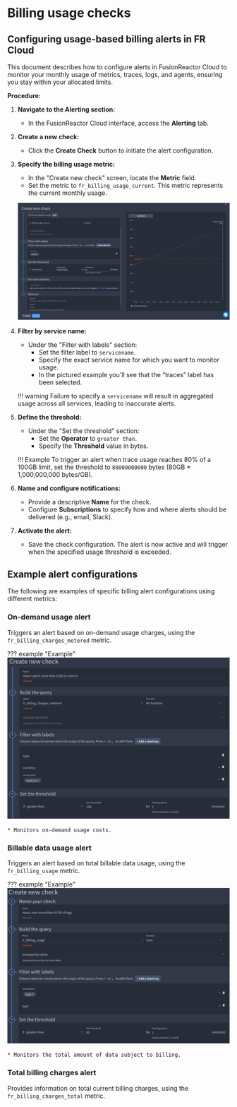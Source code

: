 

# Billing usage checks


## Configuring usage-based billing alerts in FR Cloud

This document describes how to configure alerts in FusionReactor Cloud to monitor your monthly usage of metrics, traces, logs, and agents, ensuring you stay within your allocated limits.

**Procedure:**

1.  **Navigate to the Alerting section:**
    * In the FusionReactor Cloud interface, access the **Alerting** tab.

2.  **Create a new check:**
    * Click the **Create Check** button to initiate the alert configuration.

3.  **Specify the billing usage metric:**
    * In the "Create new check" screen, locate the **Metric** field.
    * Set the metric to `fr_billing_usage_current`. This metric represents the current monthly usage.

    ![!Screenshot](../../Data-insights/Features/images/check1.png)

4.  **Filter by service name:**
    * Under the "Filter with labels" section:
        * Set the filter label to `servicename`.
        * Specify the exact service name for which you want to monitor usage.
        * In the pictured example you'll see that the “traces” label has been selected.


    !!! warning 
        Failure to specify a `servicename` will result in aggregated usage across all services, leading to inaccurate alerts.

6.  **Define the threshold:**
    * Under the "Set the threshold" section:
        * Set the **Operator** to `greater than`.
        * Specify the **Threshold** value in bytes.

    !!! Example
        To trigger an alert when trace usage reaches 80% of a 100GB limit, set the threshold to `80000000000` bytes (80GB * 1,000,000,000 bytes/GB).

7.  **Name and configure notifications:**
    * Provide a descriptive **Name** for the check.
    * Configure **Subscriptions** to specify how and where alerts should be delivered (e.g., email, Slack).

8.  **Activate the alert:**
    * Save the check configuration. The alert is now active and will trigger when the specified usage threshold is exceeded.



## Example alert configurations

The following are examples of specific billing alert configurations using different metrics:

### On-demand usage alert

Triggers an alert based on on-demand usage charges, using the `fr_billing_charges_metered` metric.

??? example "Example"
    ![!Screenshot](../../Data-insights/Features/images/Alerting/createcheck1.png)

    * Monitors on-demand usage costs.

### Billable data usage alert

Triggers an alert based on total billable data usage, using the `fr_billing_usage` metric.

??? example "Example"
    ![!Screenshot](../../Data-insights/Features/images/Alerting/createcheck2.png)

    * Monitors the total amount of data subject to billing.

### Total billing charges alert

Provides information on total current billing charges, using the `fr_billing_charges_total` metric.

